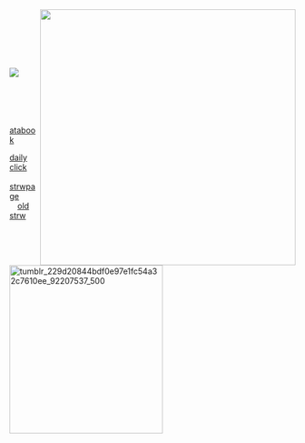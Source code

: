 <img align="right" width="450" src="https://github.com/user-attachments/assets/11fb373d-514b-4cd9-ac25-ececc95d0983" />

##             

    

![](https://komarev.com/ghpvc/?username=2ft-high&label=(⁠🪽⁠)&color=bfbfbf)             [atabook](https://telarune.atabook.org)

[daily](https://arab.org/click-to-help/palestine/)  [click](https://arab.org/click-to-help/palestine/)      [strwpage](https://telarune.straw.page)      [old](https://eyewear.straw.page)  [strw](https://eyewear.straw.page) <img width="270" height="296" alt="tumblr_229d20844bdf0e97e1fc54a32c7610ee_92207537_500" src="https://github.com/user-attachments/assets/4af9a452-c4c6-4d56-9eff-73ea22bc11cd" />



